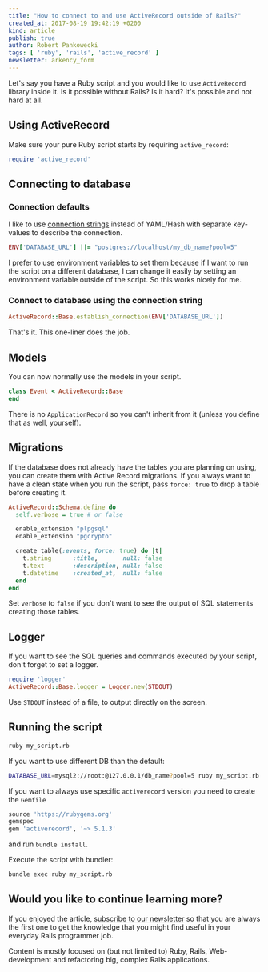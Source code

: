 ```yaml
---
title: "How to connect to and use ActiveRecord outside of Rails?"
created_at: 2017-08-19 19:42:19 +0200
kind: article
publish: true
author: Robert Pankowecki
tags: [ 'ruby', 'rails', 'active_record' ]
newsletter: arkency_form
---
```


Let's say you have a Ruby script and you would like to use `ActiveRecord` library inside it. Is it possible without Rails? Is it hard? It's possible and not hard at all.

<!-- more -->

## Using ActiveRecord

Make sure your pure Ruby script starts by requiring `active_record`:

```ruby
require 'active_record'
```

## Connecting to database

### Connection defaults

I like to use [connection strings](/database-url-examples-for-rails-db-connection-strings/) instead of YAML/Hash with separate key-values to describe the connection.

```ruby
ENV['DATABASE_URL'] ||= "postgres://localhost/my_db_name?pool=5"
```

I prefer to use environment variables to set them because if I want to run the script on a different database, I can change it easily by setting an environment variable outside of the script. So this works nicely for me.

### Connect to database using the connection string

```ruby
ActiveRecord::Base.establish_connection(ENV['DATABASE_URL'])
```

That's it. This one-liner does the job.

## Models

You can now normally use the models in your script.

```ruby
class Event < ActiveRecord::Base
end
```

There is no `ApplicationRecord` so you can't inherit from it (unless you define that as well, yourself).

## Migrations

If the database does not already have the tables you are planning on using, you can create them with Active Record migrations. If you always want to have a clean state when you run the script, pass `force: true` to drop a table before creating it.

```ruby
ActiveRecord::Schema.define do
  self.verbose = true # or false

  enable_extension "plpgsql"
  enable_extension "pgcrypto"

  create_table(:events, force: true) do |t|
    t.string      :title,       null: false
    t.text        :description, null: false
    t.datetime    :created_at,  null: false
  end
end
```

Set `verbose` to `false` if you don't want to see the output of SQL statements creating those tables.

## Logger

If you want to see the SQL queries and commands executed by your script, don't forget to set a logger.

```ruby
require 'logger'
ActiveRecord::Base.logger = Logger.new(STDOUT)
```

Use `STDOUT` instead of a file, to output directly on the screen.

## Running the script

```bash
ruby my_script.rb
```

If you want to use different DB than the default:

```bash
DATABASE_URL=mysql2://root:@127.0.0.1/db_name?pool=5 ruby my_script.rb
```

If you want to always use specific `activerecord` version you need to create the `Gemfile`

```ruby
source 'https://rubygems.org'
gemspec
gem 'activerecord', '~> 5.1.3'
```

and run `bundle install`.

Execute the script with bundler:

```bash
bundle exec ruby my_script.rb
```

## Would you like to continue learning more?

If you enjoyed the article, [subscribe to our newsletter](http://arkency.com/newsletter) so that you are always the first one to get the knowledge that you might find useful in your
everyday Rails programmer job.

Content is mostly focused on (but not limited to) Ruby, Rails, Web-development and refactoring big, complex Rails applications.
